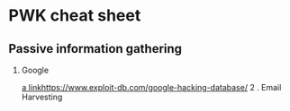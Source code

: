 # PWK cheat sheet

## Passive information gathering
1. Google

	[a link](https://github.com/user/repo/blob/branch/other_file.md)https://www.exploit-db.com/google-hacking-database/
2 .  Email Harvesting
